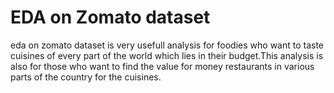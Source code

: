 # EDA on Zomato dataset
eda on zomato dataset is very usefull analysis for foodies who want to taste cuisines of every part of the world which lies in their budget.This analysis is also for those who want to find the value for money restaurants in various parts of the country for the cuisines.


